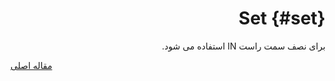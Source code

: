 <div markdown="1" markdown="1" dir="rtl">

# Set {#set}

برای نصف سمت راست IN استفاده می شود.

</div>

[مقاله اصلی](https://clickhouse.tech/docs/fa/data_types/special_data_types/set/) <!--hide-->
